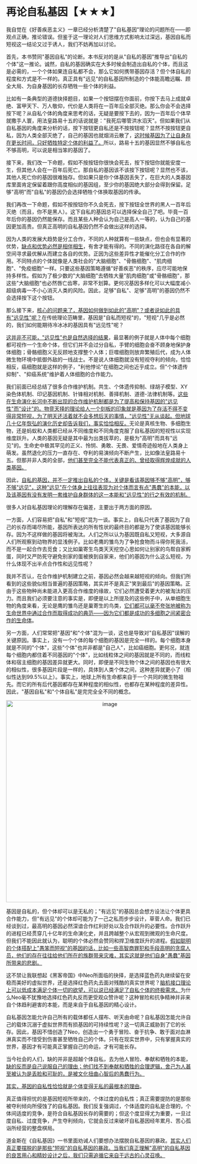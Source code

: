 # 再论自私基因【★★★】

我自觉在《好善疾恶主义》一章已经分析清楚了"自私基因"理论的问题所在——即观点正确，推论错误。但鉴于这一理论对人们思维方式影响太过深远，基因自私而短视这一结论又过于诱人，我们不妨再加以讨论。

首先，本书赞同"基因自私"的论断。本书反对的是从"自私的基因"推导出"自私的个体"这一推论。诚然，自私的基因确实在大多时候会制造出自私的个体，而且这是必需的，一个个体如果连自私都不会，那么它如何携带基因存活？但个体自私的程度和方式是不一样的。真正具有"远见"的自私基因所制造的个体能高瞻远瞩、顾全大局、为自身基因的长存牺牲一些个体的利益。

比如有一条典型的道德抉择题目，如果一个按钮摆在你面前，你按下去马上成就卓绝、富甲天下、万人敬仰，代价是人类将在一百年后全部灭绝。那么你会不会选择按下呢？从自私个体的角度来思考的话，无疑是要按下去的，因为一百年后个体早就撒手人寰，用法皇路易十五的话说就是："我死后哪管洪水滔天"。但如果我们从自私基因的角度来分析的话，按下按钮更自私还是不按按钮呢？显然不按按钮更自私，因为人类全部灭绝了，自己的基因也就烟消云散了，[这时候基因为了让自身存在更长时间，只好牺牲特定个体的利益了。]()所以，路易十五的基因显然不够自私也不够高明，可以说是相当笨的基因了。

接下来，我们改一下命题，假如不按按钮你很快会死去，按下按钮你就能安度一生，但其他人会在一百年后死亡。那自私的基因该不该按下按钮呢？显然也不该，其他人死亡你的基因很难独存。但如果只是你个体基因丢失了，在巨大的人类基因库里面肯定保留着跟你高度相似的基因组，至少你的基因绝大部分会得到保留。足够"高明"而"自私"的基因仍会选择牺牲个体换取基因的传承。

我们再改一下命题，假如不按按钮你不久会死去，按下按钮全世界的黑人一百年后灭绝（而且，你不是黑人）。这下自私的基因总可以选择保全自己了吧。毕竟一百年后你的基因仍然能保存。而且某些人种会认为自己是高人一等的，认为自己的基因更加高贵。但真正高明的自私基因仍然不会做出这样的选择。

因为人类的发展大趋势是分工合作，不同的人种就算有一些缺点，但也会有显著的优势，[缺点和优势必然是相伴相生]()，有舍才能有得的。不同的演化路径在各自的解空间寻求最优解从而建立各自的优势。正因为这些差异性才能催化分工合作的作用。不同特点的个体就像是人类社会的"大脑细胞"、"骨骼细胞"、"肌肉细胞"、"免疫细胞"一样。只要这些基因策略遵循"好善疾恶"的秩序，应尽可能地保持多样性。假如为了极少数的"大脑细胞"去牺牲大量"肌肉细胞"或"骨骼细胞"，那这些"大脑细胞"也必然唇亡齿寒，非常不划算。更何况基因多样化可以大幅度减小超级病毒一不小心消灭人类的风险。因此，足够"自私"、足够"高明"的基因仍然不会选择按下这个按钮。

那么接下来，[核心的问题来了，基因如何做到如此的"高明"？或者说如此的具有"远见性"呢？]()在传统理论范畴里，基因是"自私而短视"的，"短视"几乎是必然的，我们如何能期待冷冰冰的基因具有"远见性"呢？

[这并非不可能，"远见性"也是自然选择的结果]()，最显著的例子就是人体中每个细胞都可视作一个生命个体，但它们并不会过分自私，手臂的细胞会奋不顾身地保护身体细胞；骨骼细胞义无反顾地支撑整个人体；巨噬细胞则放弃繁殖后代，成为人体微生物环境中抵御外敌的一线战士。不是说人体细胞就没有短视夺利的倾向，恰恰相反，癌细胞就是这样的例子，"利他悖论"在细胞之间也近乎成立。但"个体遗传抑制"、"抑癌系统"维护着人体细胞的合作能力。

我们前面已经总结了很多合作维护机制。共生、个体遗传抑制、绿胡子模型、XY染色体机制、印记基因机制、针锋相对机制、善择机制、道德-法律机制等。[这些在生命演化长河中不断出现的合作维护机制都是为了提高和保持基因的"远见性"而"设计"的。物竞天择的理论给人一个刻板的印象就是基因为了存活不得不变得非常短视，为了明天还活着就不会多想后天的事情，"远见性"无从谈起。但地球几十亿年恢弘的演化历史却告诉我们，事实恰恰相反。]()无论是真核生物、多细胞生物，还是蚂蚁和人类都已经从不同维度和不同角度克服了自私基因的短视性以实现维度跃升。人类的基因无疑是其中最为出类拔萃的，是极为"高明"而具有"远见"的。生命史中极其罕见的正义、怜悯、勇敢、无畏、爱情奇迹般地在人类身上萌发。虽然退化的压力一直存在、夺利的易演倾向不断产生，比如像法皇路易十五。但那并非人类的全部，[他们甚至完全不能代表真正的、曾经取得辉煌成就的人类基因。]()

因此，[自私的基因，并不一定推出自私的个体，关键是看该基因够不够"高明"，够不够"远见"，这种"远见"在个体身上往往表现为对个体而言有点"愚蠢"的本能，以及该基因有没有发明一套维护自身群体的这一本能和"远见性"的行之有效的机制。]()

很多人对自私基因理论的理解存在偏差，主要出于两方面的原因。

一方面，人们容易把"自私"和"短视"混为一谈。事实上，自私只代表了基因为了自己的长存而竭尽所能，基因所表达的所有性状的最终目的都是为了使该基因能够长存。因为不这样做的基因将被淘汰。人们之所以认为基因既自私又短视，大多源自人们所观察到动物界的显浅例子。比如老鹰的雏鸟为了争抢食物而斗得你死我活，而不是一起合作去觅食；又比如巢寄生鸟类天天挖空心思如何让别家的鸟帮自家孵蛋，同时又严防死守避免别家的蛋被换到自家来，他们的基因为什么这么短视，为什么体现不出半点合作性和远见性呢？

我并不否认，在合作维护机制建立之前，基因必然会越来越短视的倾向。但我们所看到的这些貌似相当普遍的基因策略，其实并不是真正"笑到最后"的基因策略。正由于这些物种尚未能进入更高合作维度的缘故，它们必然遭受着更大的被淘汰的压力。而且我们必须要注意的事实是，即便是以上所提及的这些例子中，从单细胞生物的角度来看，无论是鹰的雏鸟还是巢寄生的鸟类，[它们都可以毫不夸张地被称为生命世界中通过合作而取得成功的典范——因为它们都是成功的多细胞之间紧密合作的生命体]()。

另一方面，人们常常把"基因"和"个体"混为一谈，这也是导致对"自私基因"误解的关键原因。事实上，没有一个个体的每个细胞的基因是完全一样的。每个细胞本身就是不同的"个体"，这些"个体"也并非都是"自己人"，比如癌细胞。更何况，就连每个细胞内都住着不同基因的"个体"，比如线粒体之间的基因就是不同的，而线粒体和宿主细胞的基因差异就更大。同时，即便是不同生物个体之间的基因也有很大的相似性，很多基因片段是一样的，具体到人类个体之间，这种差异就更小了（相似性达到99.5%以上）。事实上，地球上所有生命都来自于一个共同的微生物祖先。而它的所有后代基因都存在某种程度的相似性，也都存在某种程度的差异性。因此，"基因自私"和"个体自私"是完完全全不同的概念。

<p align="center"><img width="550" alt="image" src="https://github.com/user-attachments/assets/318caefa-e634-4df9-b250-663fc2c8cbf6" />
</p>

基因是自私的，但个体却可以是无私的；"有远见"的基因总会想方设法让个体更具合作能力，但"有远见"的个体却可能为了一己之私而步步设计，草菅人命。我们已经谈到过，最高明的基因必然深谙合作红利好处以及合作跃升的必要性。合作跃升的进程已经贯穿几十亿年的生命演化史，并且跨越整个从宏观到微观的生命尺度。但我们不能因此就认为，聪明的个体必然会赞同和捍卫维度跃升的进程。[假如聪明的个体搭配上"愚笨而短视"的基因的话，比如一些高智商罪犯和手段高明的贪腐人员，他们的存在往往给他们所在的族群带来灾难，其实这就是他们自身"愚蠢"基因所带来的悲剧。]()

这不禁让我联想起《黑客帝国》中Neo所面临的抉择，是选择蓝色药丸继续留在安稳而美好的虚拟世界，还是选择红色药丸去面对残酷的真实世界呢？[脑机接口理论上可以低成本满足个体一切的欲望，可以说已经满足了自私个体的终极需求。]()为什么Neo毫不犹豫地选择红色药丸反而更受观众赞许呢？这种冒险和抗争精神并非来自个体趋利避害的本能，而是来自于自私基因的精心设计。

自私基因怎能允许自己所有的载体都任人摆布、听天由命呢？自私基因怎能允许自己的载体沉溺于虚拟世界而有损基因的可持续性呢？这一切真正威胁到了它的长存。因此，基因不惜创造了Neo，创造出一个勇于冒险、奋于抗争、敢于面对血淋淋真实而不惜受到伤害甚至牺牲自己的个体。只有在现实世界中，只有掌握真实的世界，基因才有可能真正掌握自己的命运，才有可能长存。

当今社会的人们，缺的并非是超越个体自私，去为他人冒险、奉献和牺牲的本能，[缺的反而是自己说服自己的理由；他们找不到奉献和牺牲的合理逻辑，舍己为人甚至被认为是丢脸和可耻的，是被文化扭曲心智后的愚蠢行为。]()

[其实，基因的自私性恰恰就是个体变得无私的最根本的理由]()。

真正值得担忧的是基因短视所带来的，个体过度的自私性；真正需要提防的是那些被夺利倾向所侵蚀了的自私基因。我们反复强调过，个体适度的自私是合理的，个体间适度的竞争，是符合自私基因长存的需要的；但这个度显得尤为重要，一旦过度自私、过度竞争，产生夺利倾向，它就会反过来破坏自私基因经年累月、苦心孤诣所经营的整盘棋局。

道金斯在《自私基因》一书里面劝诫人们要想办法摆脱自私基因的暴政。[其实人们真正要摆脱的是那些"短视"的自私基因的暴政。当我们真正理解"高明"的自私基因的良苦用心和精妙设计之后，我们只需追循它来自于远古的心灵召唤。]()

